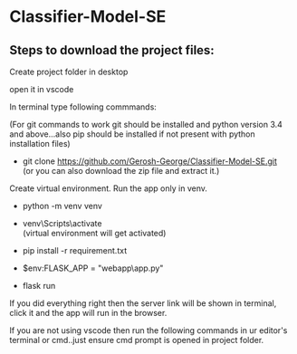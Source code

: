 # Classifier-Model-SE
## Steps to download the project files:
Create project folder in desktop

open it in vscode

In terminal type following commmands:

(For git commands to work git should be installed and python version 3.4 and above...also pip should be installed if not present with python installation files)

- git clone https://github.com/Gerosh-George/Classifier-Model-SE.git <br>
(or you can also download the zip file and extract it.)

Create virtual environment. Run the app only in venv.
- python -m venv venv
- venv\Scripts\activate <br>
(virtual environment will get activated)

- pip install -r requirement.txt

- $env:FLASK_APP = "webapp\app.py"

- flask run 

If you did everything right then the server link will be shown in terminal, click it and the app will run in the browser.

If you are not using vscode then run the following commands in ur editor's terminal or cmd..just ensure cmd prompt is opened in project folder. 
